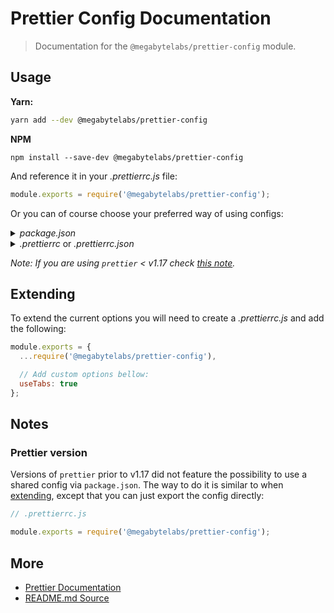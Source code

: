 # Prettier Config Documentation

> Documentation for the `@megabytelabs/prettier-config` module.

## Usage

**Yarn:**

```sh
yarn add --dev @megabytelabs/prettier-config
```

**NPM**

```
npm install --save-dev @megabytelabs/prettier-config
```

And reference it in your _.prettierrc.js_ file:

```js
module.exports = require('@megabytelabs/prettier-config');
```

Or you can of course choose your preferred way of using configs:

<details>
<summary><i>package.json</i></summary>

```json
{
  // ...
  "prettier": "@megabytelabs/prettier-config"
}
```

</details>
<details>
<summary><i>.prettierrc</i> or <i>.prettierrc.json</i></summary>

```json
{
  "extends": ["@megabytelabs/prettier-config"]
}
```

</details>

_Note: If you are using `prettier` < v1.17 check [this note](#Prettier-version)._

## Extending

To extend the current options you will need to create a _.prettierrc.js_ and add the following:

```js
module.exports = {
  ...require('@megabytelabs/prettier-config'),

  // Add custom options bellow:
  useTabs: true
};
```

## Notes

### Prettier version

Versions of `prettier` prior to v1.17 did not feature the possibility to use a shared config via `package.json`. The way to do it is similar to when [extending](#Extending), except that you can just export the config directly:

```js
// .prettierrc.js

module.exports = require('@megabytelabs/prettier-config');
```

## More

- [Prettier Documentation](https://prettier.io/docs/en/index.html)
- [README.md Source](https://github.com/strvcom/code-quality-tools/blob/master/packages/prettier-config/readme.md)
